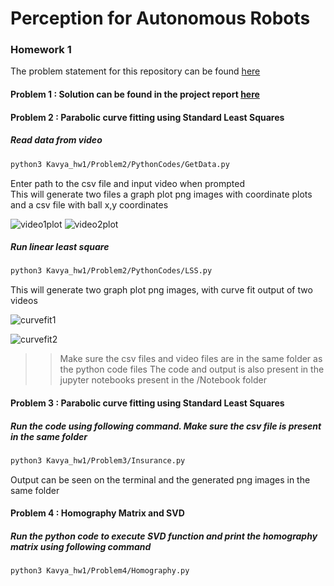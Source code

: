 #  Perception for Autonomous Robots
### Homework 1

The problem statement for this repository can be found [here](https://github.com/kavyadevd/Perception-673/blob/9ab28ab1edf35e4415fe6c4bffec4296c3584c36/Hw1/Homework1.pdf)

#### Problem 1 : Solution can be found in the project report [here](https://github.com/kavyadevd/Perception-673/blob/f4095aae2f2d635db8f864b22bbac588f8b0735a/Hw1/Report.pdf)

#### Problem 2 : Parabolic curve fitting using Standard Least Squares
##### Read data from video
```bash
python3 Kavya_hw1/Problem2/PythonCodes/GetData.py
```
Enter path to the csv file and input video when prompted <br>
This will generate two files a graph plot png images with coordinate plots and a csv file with ball x,y coordinates

![video1plot](https://user-images.githubusercontent.com/13993518/153971170-d725cc8b-d468-40a5-a33f-1f29e5590ebf.png)
![video2plot](https://user-images.githubusercontent.com/13993518/153971258-db84f542-3ca9-4d50-98cf-ca6decf7b310.png)


##### Run linear least square
```bash
python3 Kavya_hw1/Problem2/PythonCodes/LSS.py
```
This will generate two graph plot png images, with curve fit output of two videos

![curvefit1](https://user-images.githubusercontent.com/13993518/153971307-f941bf47-ba01-4057-b561-724a4848e4c5.png)

![curvefit2](https://user-images.githubusercontent.com/13993518/153971268-97f58856-63a8-431d-8f2e-ee2a60dabcbd.png)


>> Make sure the csv files and video files are in the same folder as the python code files
>> The code and output is also present in the jupyter notebooks present in the /Notebook folder


#### Problem 3 : Parabolic curve fitting using Standard Least Squares
##### Run the code using following command. Make sure the csv file is present in the same folder
```bash
python3 Kavya_hw1/Problem3/Insurance.py
```
Output can be seen on the terminal and the generated png images in the same folder

#### Problem 4 : Homography Matrix and SVD
##### Run the python code to execute SVD function and print the homography matrix using following command
```bash
python3 Kavya_hw1/Problem4/Homography.py
```
